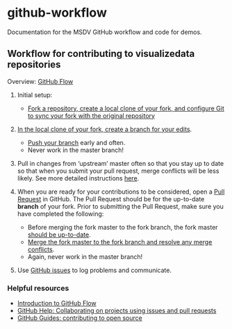 # github-workflow
Documentation for the MSDV GitHub workflow and code for demos. 

## Workflow for contributing to visualizedata repositories
Overview: [GitHub Flow](https://guides.github.com/introduction/flow/)

1. Initial setup:
	* [Fork a repository, create a local clone of your fork, and configure Git to sync your fork with the original repository](https://help.github.com/articles/fork-a-repo/)

2. [In the local clone of your fork, create a branch for your edits](https://git-scm.com/book/en/v2/Git-Branching-Basic-Branching-and-Merging).
	* [Push your branch](https://help.github.com/articles/pushing-to-a-remote/) early and often. 
	* Never work in the master branch!

3. Pull in changes from ‘upstream’ master often so that you stay up to date so that when you submit your pull request, merge conflicts will be less likely. See more detailed instructions [here](https://help.github.com/articles/syncing-a-fork/).

4. When you are ready for your contributions to be considered, open a [Pull Request](https://help.github.com/articles/creating-a-pull-request/) in GitHub. The Pull Request should be for the up-to-date **branch** of your fork. Prior to submitting the Pull Request, make sure you have completed the following: 
	* Before merging the fork master to the fork branch, the fork master [should be up-to-date](https://help.github.com/articles/syncing-a-fork/).
	* [Merge the fork master to the fork branch and resolve any merge conflicts](https://git-scm.com/book/en/v2/Git-Branching-Basic-Branching-and-Merging). 
	* Again, never work in the master branch!

5. Use [GitHub issues](https://guides.github.com/features/issues/) to log problems and communicate. 

### Helpful resources

* [Introduction to GitHub Flow](https://guides.github.com/introduction/flow/)
* [GitHub Help: Collaborating on projects using issues and pull requests](https://help.github.com/categories/collaborating-on-projects-using-issues-and-pull-requests/)
* [GitHub Guides: contributing to open source](https://guides.github.com/activities/contributing-to-open-source/)